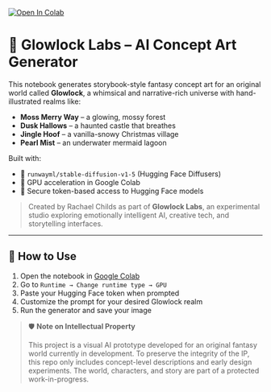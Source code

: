 [![Open In Colab](https://colab.research.google.com/assets/colab-badge.svg)](https://colab.research.google.com/github/YOUR_USERNAME/YOUR_REPO/blob/main/YOUR_NOTEBOOK.ipynb)


# 🌱 Glowlock Labs – AI Concept Art Generator

This notebook generates storybook-style fantasy concept art for an original world called **Glowlock**, a whimsical and narrative-rich universe with hand-illustrated realms like:

- **Moss Merry Way** – a glowing, mossy forest
- **Dusk Hallows** – a haunted castle that breathes
- **Jingle Hoof** – a vanilla-snowy Christmas village
- **Pearl Mist** – an underwater mermaid lagoon

Built with:
- 🤗 `runwayml/stable-diffusion-v1-5` (Hugging Face Diffusers)
- 🚀 GPU acceleration in Google Colab
- 🔐 Secure token-based access to Hugging Face models

> Created by Rachael Childs as part of **Glowlock Labs**, an experimental studio exploring emotionally intelligent AI, creative tech, and storytelling interfaces.

---

## 🔧 How to Use
1. Open the notebook in [Google Colab](https://colab.research.google.com/)
2. Go to `Runtime → Change runtime type → GPU`
3. Paste your Hugging Face token when prompted
4. Customize the prompt for your desired Glowlock realm
5. Run the generator and save your image


> 🛡️ **Note on Intellectual Property**
>
> This project is a visual AI prototype developed for an original fantasy world currently in development.
> To preserve the integrity of the IP, this repo only includes concept-level descriptions and early design experiments.
> The world, characters, and story are part of a protected work-in-progress.
